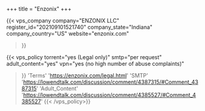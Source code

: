 +++
title = "Enzonix"
+++

{{< vps_company
company="ENZONIX LLC"
register_id="202109101521740"
company_state="Indiana"
company_country="US"
website="enzonix.com"
>}}

{{< vps_policy
torrent="yes (Legal only)"
smtp="per request"
adult_content="yes"
vpn="yes (no high number of abuse complaints)"
>}}
'Terms' 'https://enzonix.com/legal.html'
'SMTP' 'https://lowendtalk.com/discussion/comment/4387315/#Comment_4387315'
'Adult_Content' 'https://lowendtalk.com/discussion/comment/4385527/#Comment_4385527'
{{< /vps_policy>}}
